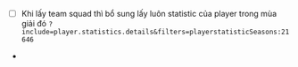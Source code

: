  - [ ] Khi lấy team squad thì bổ sung lấy luôn statistic của player trong mùa giải đó `?include=player.statistics.details&filters=playerstatisticSeasons:21646`
- 
<!--stackedit_data:
eyJoaXN0b3J5IjpbMTIxOTY0NDI5OSwxNzM0MDYyNTg4LDUzND
YwMzE5NywxNjI5NjMxMTQ3XX0=
-->